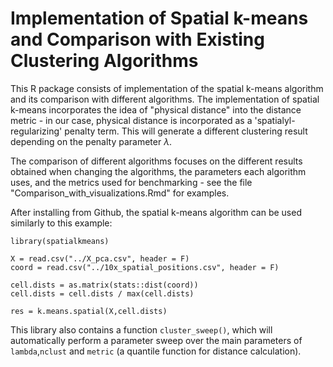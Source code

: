 # Implementation of Spatial k-means and Comparison with Existing Clustering Algorithms
This R package consists of implementation of the spatial k-means algorithm and its comparison with different algorithms. The implementation of spatial k-means incorporates the idea of "physical distance" into the distance metric - in our case, physical distance is incorporated as a 'spatialyl-regularizing' penalty term. This will generate a different clustering result depending on the penalty parameter $\lambda$. 

The comparison of different algorithms focuses on the different results obtained when changing the algorithms, the parameters each algorithm uses, and the metrics used for benchmarking - see the file "Comparison_with_visualizations.Rmd" for examples.

After installing from Github, the spatial k-means algorithm can be used similarly to this example:

    library(spatialkmeans)

    X = read.csv("../X_pca.csv", header = F)
    coord = read.csv("../10x_spatial_positions.csv", header = F)

    cell.dists = as.matrix(stats::dist(coord))
    cell.dists = cell.dists / max(cell.dists)

    res = k.means.spatial(X,cell.dists)

This library also contains a function `cluster_sweep()`, which will automatically perform a parameter sweep over the main parameters of `lambda`,`nclust` and `metric` (a quantile function for distance calculation).
